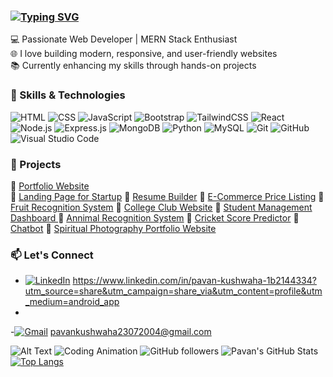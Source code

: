 ### [![Typing SVG](https://readme-typing-svg.demolab.com?font=Fira+Code&pause=1000&color=F71D0F&background=24FF6C00&center=true&width=435&lines=%F0%9F%91%8B+Hi%2C+I'm+Pavan+Kushwaha)](https://git.io/typing-svg)

💻 Passionate Web Developer | MERN Stack Enthusiast  
🌐 I love building modern, responsive, and user-friendly websites  
📚 Currently enhancing my skills through hands-on projects  

### 🚀 Skills & Technologies
![HTML](https://img.shields.io/badge/HTML5-E34F26?style=for-the-badge&logo=html5&logoColor=white)
![CSS](https://img.shields.io/badge/CSS3-1572B6?style=for-the-badge&logo=css3&logoColor=white)
![JavaScript](https://img.shields.io/badge/JavaScript-F7DF1E?style=for-the-badge&logo=javascript&logoColor=black)
![Bootstrap](https://img.shields.io/badge/Bootstrap-7952B3?style=for-the-badge&logo=bootstrap&logoColor=white)
![TailwindCSS](https://img.shields.io/badge/Tailwind_CSS-38B2AC?style=for-the-badge&logo=tailwind-css&logoColor=white)
![React](https://img.shields.io/badge/React-20232A?style=for-the-badge&logo=react&logoColor=61DAFB)
![Node.js](https://img.shields.io/badge/Node.js-339933?style=for-the-badge&logo=nodedotjs&logoColor=white)
![Express.js](https://img.shields.io/badge/Express.js-000000?style=for-the-badge&logo=express&logoColor=white)
![MongoDB](https://img.shields.io/badge/MongoDB-4EA94B?style=for-the-badge&logo=mongodb&logoColor=white)
![Python](https://img.shields.io/badge/Python-3776AB?style=flat&logo=python&logoColor=white)
![MySQL](https://img.shields.io/badge/MySQL-005C84?style=flat&logo=mysql&logoColor=white)
![Git](https://img.shields.io/badge/Git-F05032?style=for-the-badge&logo=git&logoColor=white)
![GitHub](https://img.shields.io/badge/GitHub-181717?style=for-the-badge&logo=github&logoColor=white)
![Visual Studio Code](https://img.shields.io/badge/VS_Code-007ACC?style=for-the-badge&logo=visual-studio-code&logoColor=white)


### 🧰 Projects
🔗 [Portfolio Website](https://pavankushwaha23.kesug.com)    
🔗 [Landing Page for Startup](https://lovely-moonbeam-4270fc.netlify.app/)
🔗 [Resume Builder](https://pavankushwaha23.github.io/Resume_Builder/) 
🔗 [E-Commerce Price Listing](https://prismatic-brioche-545d65.netlify.app/)
🔗 [Fruit Recognition System](https://p49anu18.great-site.net/?i=1)
🔗 [College Club Website](https://wonderful-granita-0c6886.netlify.app/)
🔗 [Student Management Dashboard ](https://charming-pony-cea3ce.netlify.app/)
🔗 [Annimal Recognition System](https://boisterous-liger-56cbde.netlify.app/)
🔗 [Cricket Score Predictor](https://pavankushwaha23.github.io/portfolio2/)
🔗 [Chatbot](https://pasa23.kesug.com/)
🔗 [Spiritual Photography Portfolio Website](https://rococo-naiad-e44513.netlify.app/)

### 📫 Let's Connect
- [![LinkedIn](https://img.shields.io/badge/LinkedIn-0A66C2?style=flat&logo=linkedin&logoColor=white)](https://www.linkedin.com/in/your-username/) https://www.linkedin.com/in/pavan-kushwaha-1b2144334?utm_source=share&utm_campaign=share_via&utm_content=profile&utm_medium=android_app
- 
-[![Gmail](https://img.shields.io/badge/Gmail-D14836?style=flat&logo=gmail&logoColor=white)](mailto:pavankushwaha23072004@gmail.com) pavankushwaha23072004@gmail.com

![Alt Text](https://media.giphy.com/media/your-animation-link.gif)
![Coding Animation](https://media.giphy.com/media/qgQUggAC3Pfv687qPC/giphy.gif)
![GitHub followers](https://img.shields.io/github/followers/PavanKushwaha23?label=Follow&style=social)
![Pavan's GitHub Stats](https://github-readme-stats.vercel.app/api?username=PavanKushwaha23&show_icons=true&theme=react)
[![Top Langs](https://github-readme-stats.vercel.app/api/top-langs/?username=PavanKushwaha23&layout=compact)](https://github.com/anuraghazra/github-readme-stats)


